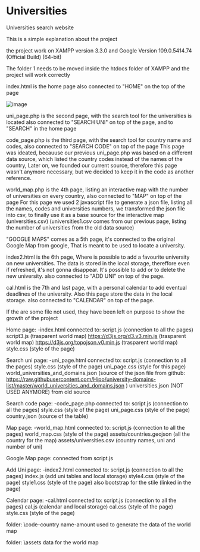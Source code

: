 # Universities
Universities search website

This is a simple explanation about the project

the project work on XAMPP version 3.3.0 and Google Version 109.0.5414.74 (Official Build) (64-bit)

The folder 1 needs to be moved inside the htdocs folder of XAMPP and the project will work correctly

index.html is the home page also connected to "HOME" on the top of the page

![image](https://user-images.githubusercontent.com/105315872/213169154-63a1c40e-2d38-4e1a-9eb4-f2d4cb6a9f15.png)


uni_page.php is the second page, with the search tool for the universities is located
also connected to "SEARCH UNI" on top of the page, and to "SEARCH" in the home page

code_page.php is the third page, with the search tool for country name and codes,
also connected to "SEARCH CODE" on top of the page
This page was ideated, becauuse our previous uni_page.php was based on a different data source, which listed the country codes instead of the names of the country,
Later on, we founded our current source, therefore this page wasn't anymore necessary, but we decided to keep it in the code as another reference.

world_map.php is the 4th page, listing an interactive map with the number of universities on every country,
also connected to "MAP" on top of the page
For this page we used 2 javascript file to generate a json file, listing all the names, codes and universities numbers,
we transformed the json file into csv, to finally use it as a base source for the interactive map (universities.csv)
(universities1.csv comes from our previous page, listing the number of universities from the old data source)

"GOOGLE MAPS" comes as a 5th page, it's connected to the original Google Map from google,
That is meant to be used to locate a university.

index2.html is the 6th page, Where is possible to add a favourite university on new universities.
The data is stored in the local storage, thereffore even if refreshed, it's not gonna disappear.
It's possible to add or to delete the new university.
also connected to "ADD UNI" on top of the page.

cal.html is the 7th and last page, with a personal calendar to add eventual deadlines of the university.
Also this page store the data in the local storage.
also connected to "CALENDAR" on top of the page.


If the are some file not used, they have been left on purpose to show the growth of the project


Home page:
-index.html
    connected to:
            script.js                         (connection to all the pages)
            script3.js                          (trasparent world map)
            https://d3js.org/d3.v3.min.js       (trasparent world map)
            https://d3js.org/topojson.v0.min.js (trasparent world map)
            style.css                           (style of the page)


Search uni page:
-uni_page.html
    connected to:
            script.js                               (connection to all the pages)
            style.css                               (style of the page)
            uni_page.css                            (style for this page)
            world_universities_and_domains.json     (source of the json file from github: https://raw.githubusercontent.com/Hipo/university-domains-list/master/world_universities_and_domains.json )
            universities.json                       (NOT USED ANYMORE) from old source

Search code page:
-code_page.php
    connected to:
            script.js                         (connection to all the pages)
            style.css                           (style of the page)
            uni_page.css                        (style of the page)
            country.json                        (source of the table)

Map page:
-world_map.html
    connected to:
            script.js                               (connection to all the pages)
            world_map.css                           (style of the page)
            assets/countries.geojson                (all the country for the map)
            assets/universities.csv                 (country names, uni and number of uni)

Google Map page:
connected from script.js


Add Uni page:
-index2.html
    connected to:
            script.js                         (connection to all the pages)
            index.js                         (add uni tables and local storage)
            style4.css                         (style of the page)
            style1.css                         (style of the page)
            also bootstrap for the stile (linked in the page)

Calendar page:
-cal.html
    connected to:
            script.js                         (connection to all the pages)
            cal.js                         (calendar and local storage)
            cal.css                         (style of the page)
            style.css                         (style of the page)


folder:
\code-country name-amount
used to generate the data of the world map

folder:
\assets
data for the world map


